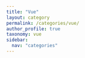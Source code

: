 ```yaml
---
title: "Vue"
layout: category
permalink: /categories/vue/
author_profile: true
taxonomy: vue
sidebar:
  nav: "categories"
---
```

